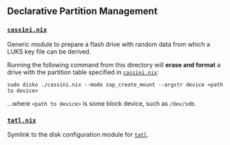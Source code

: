 ## Declarative Partition Management

### [`cassini.nix`]

Generic module to prepare a flash drive with random data from which a LUKS key
file can be derived.

Running the following command from this directory will **erase and format**
a drive with the partition table specified in [`cassini.nix`]:

```shell
sudo disko ./cassini.nix --mode zap_create_mount --argstr device <path to device>
```
...where `<path to device>` is some block device, such as `/dev/sdb`.

[`cassini.nix`]: ./cassini.nix

### [`tatl.nix`]

Symlink to the disk configuration module for [`tatl`].

[`tatl.nix`]: ../hosts/tatl/disks.nix
[`tatl`]: ../hosts/tatl
